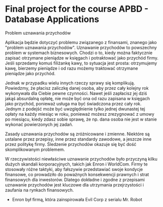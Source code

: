 # Final project for the course APBD - Database Applications

Problem uznawania przychodów

Aplikacja będzie dotyczyć problemu związanego z finansami, znanego jako "problem uznawania przychodów".
Uznawanie przychodów to powszechny problem w systemach biznesowych. Chodzi o to, kiedy można faktycznie zapisać otrzymane
pieniądze w księgach i potraktować jako przychód firmy. Jeśli sprzedamy komuś filiżankę kawy, to sytuacja jest prosta: otrzymujemy
kawę, bierzemy pieniądze i od razu możemy traktować otrzymane pieniądze jako przychód.

Jednak w przypadku wielu innych rzeczy sprawy się komplikują. Powiedzmy, że płacisz zaliczkę danej osoba, aby przez cały kolejny
rok wykonywała dla Ciebie pewne czynności. Nawet jeśli zapłacisz jej dziś jakąś absurdalną opłatę, nie może być ona od razu
zapisana w księgach jako przychód, ponieważ usługa ma być świadczona przez cały rok. Jednym z podejść może być uwzględnienie
tylko jednej dwunastej tej opłaty na każdy miesiąc w roku, ponieważ możesz zrezygnować z umowy po miesiącu, kiedy zdasz sobie
sprawę, że np. dana osoba nie jest w stanie wykonać powierzonych jej zadań.

Zasady uznawania przychodów są zróżnicowane i zmienne. Niektóre są ustalane przez przepisy, inne przez standardy zawodowe, a
jeszcze inne przez politykę firmy. Śledzenie przychodów okazuje się być dość skomplikowanym problemem.

W rzeczywistości niewłaściwe uznawanie przychodów było przyczyną kilku dużych skandali korporacyjnych, takich jak Enron i
WorldCom. Firmy te stosowały różne taktyki, aby fałszywie przedstawiać swoje kondycje finansowe, co prowadziło do poważnych
konsekwencji prawnych i strat finansowych dla inwestorów. Dlatego dokładne i zgodne z przepisami uznawanie przychodów jest
kluczowe dla utrzymania przejrzystości i zaufania na rynkach finansowych.

* Enron był firmą, która zainspirowała Evil Corp z serialu Mr. Robot
